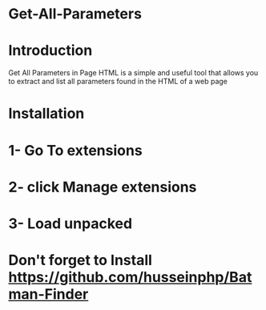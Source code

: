 # Get-All-Parameters

# Introduction
Get All Parameters in Page HTML is a simple and useful tool that allows you to extract and list all parameters found in the HTML of a web page

# Installation
# 1- Go To extensions 
# 2- click Manage extensions
# 3- Load unpacked

# Don't forget to Install https://github.com/husseinphp/Batman-Finder
